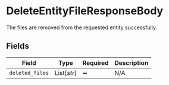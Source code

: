 # DeleteEntityFileResponseBody

The files are removed from the requested entity successfully.


## Fields

| Field              | Type               | Required           | Description        |
| ------------------ | ------------------ | ------------------ | ------------------ |
| `deleted_files`    | List[*str*]        | :heavy_minus_sign: | N/A                |